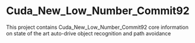 # Cuda_New_Low_Number_Commit92
This project contains Cuda_New_Low_Number_Commit92 core information on state of the art auto-drive object recognition and path avoidance
